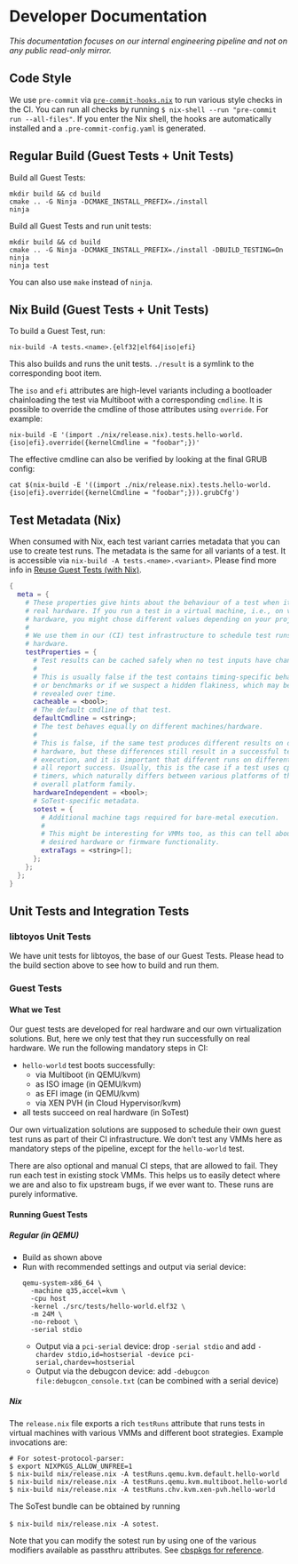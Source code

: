 # Developer Documentation

_This documentation focuses on our internal engineering pipeline and not on
any public read-only mirror._

## Code Style

We use `pre-commit` via [`pre-commit-hooks.nix`](https://github.com/cachix/pre-commit-hooks.nix)
to run various style checks in the CI. You can run all checks by running
`$ nix-shell --run "pre-commit run --all-files"`. If you enter the Nix shell,
the hooks are automatically installed and a `.pre-commit-config.yaml` is
generated.

## Regular Build (Guest Tests + Unit Tests)

Build all Guest Tests:

```shell
mkdir build && cd build
cmake .. -G Ninja -DCMAKE_INSTALL_PREFIX=./install
ninja
```

Build all Guest Tests and run unit tests:

```shell
mkdir build && cd build
cmake .. -G Ninja -DCMAKE_INSTALL_PREFIX=./install -DBUILD_TESTING=On
ninja
ninja test
```

You can also use `make` instead of `ninja`.

## Nix Build (Guest Tests + Unit Tests)

To build a Guest Test, run:

```shell
nix-build -A tests.<name>.{elf32|elf64|iso|efi}
```

This also builds and runs the unit tests. `./result` is a symlink to the
corresponding boot item.

The `iso` and `efi` attributes are high-level variants including a bootloader
chainloading the test via Multiboot with a corresponding `cmdline`. It is
possible to override the cmdline of those attributes using `override`. For
example:

```shell
nix-build -E '(import ./nix/release.nix).tests.hello-world.{iso|efi}.override({kernelCmdline = "foobar";})'
```

The effective cmdline can also be verified by looking at the final GRUB config:

```shell
cat $(nix-build -E '((import ./nix/release.nix).tests.hello-world.{iso|efi}.override({kernelCmdline = "foobar";})).grubCfg')
```

## Test Metadata (Nix)

When consumed with Nix, each test variant carries metadata that you can use to
create test runs. The metadata is the same for all variants of a test.
It is accessible via `nix-build -A tests.<name>.<variant>`. Please find more
info in [Reuse Guest Tests (with Nix)](/doc/nix-reuse-guest-tests/nix-reuse-guest-tests.md).

<!--
It is important that we don't export these settings as meta.sotest = {} as
otherwise, the cbspkgs pipeline might think that these are sotest runs, which
they are not.
-->

```nix
{
  meta = {
    # These properties give hints about the behaviour of a test when it runs on
    # real hardware. If you run a test in a virtual machine, i.e., on virtual
    # hardware, you might chose different values depending on your project.
    #
    # We use them in our (CI) test infrastructure to schedule test runs on real
    # hardware.
    testProperties = {
      # Test results can be cached safely when no test inputs have changed.
      #
      # This is usually false if the test contains timing-specific behavior
      # or benchmarks or if we suspect a hidden flakiness, which may be
      # revealed over time.
      cacheable = <bool>;
      # The default cmdline of that test.
      defaultCmdline = <string>;
      # The test behaves equally on different machines/hardware.
      #
      # This is false, if the same test produces different results on different
      # hardware, but these differences still result in a successful test
      # execution, and it is important that different runs on different machines
      # all report success. Usually, this is the case if a test uses cpuid or
      # timers, which naturally differs between various platforms of the same
      # overall platform family.
      hardwareIndependent = <bool>;
      # SoTest-specific metadata.
      sotest = {
        # Additional machine tags required for bare-metal execution.
        #
        # This might be interesting for VMMs too, as this can tell about
        # desired hardware or firmware functionality.
        extraTags = <string>[];
      };
    };
  };
}
```

## Unit Tests and Integration Tests

### libtoyos Unit Tests

We have unit tests for libtoyos, the base of our Guest Tests. Please head to the
build section above to see how to build and run them.

### Guest Tests

#### What we Test

Our guest tests are developed for real hardware and our own virtualization
solutions. But, here we only test that they run successfully on real hardware.
We run the following mandatory steps in CI:

- `hello-world` test boots successfully:
    - via Multiboot (in QEMU/kvm)
    - as ISO image (in QEMU/kvm)
    - as EFI image (in QEMU/kvm)
    - via XEN PVH (in Cloud Hypervisor/kvm)
- all tests succeed on real hardware (in SoTest)

Our own virtualization solutions are supposed to schedule their own guest test
runs as part of their CI infrastructure. We don't test any VMMs here as
mandatory steps of the pipeline, except for the `hello-world` test.

There are also optional and manual CI steps, that are allowed to fail. They run
each test in existing stock VMMs. This helps us to easily detect where we are
and also to fix upstream bugs, if we ever want to. These runs are purely
informative.

#### Running Guest Tests

##### Regular (in QEMU)

- Build as shown above
- Run with recommended settings and output via serial device:
  ```console
  qemu-system-x86_64 \
    -machine q35,accel=kvm \
    -cpu host
    -kernel ./src/tests/hello-world.elf32 \
    -m 24M \
    -no-reboot \
    -serial stdio
  ```
    - Output via a `pci-serial` device: drop `-serial stdio` and add
      `-chardev stdio,id=hostserial -device pci-serial,chardev=hostserial`
    - Output via the debugcon device: add
      `-debugcon file:debugcon_console.txt` (can be combined with a serial device)

##### Nix

The `release.nix` file exports a rich `testRuns` attribute that runs tests
in virtual machines with various VMMs and different boot strategies. Example
invocations are:

```
# For sotest-protocol-parser:
$ export NIXPKGS_ALLOW_UNFREE=1
$ nix-build nix/release.nix -A testRuns.qemu.kvm.default.hello-world
$ nix-build nix/release.nix -A testRuns.qemu.kvm.multiboot.hello-world
$ nix-build nix/release.nix -A testRuns.chv.kvm.xen-pvh.hello-world
```

The SoTest bundle can be obtained by running

`$ nix-build nix/release.nix -A sotest`.

Note that you can modify the sotest run by using one of the various modifiers
available as passthru attributes. See [cbspkgs for reference](https://gitlab.vpn.cyberus-technology.de/infrastructure/cbspkgs/-/blob/4d38d483167d09fbe95f99886010776e736e250b/lib/README.md).
